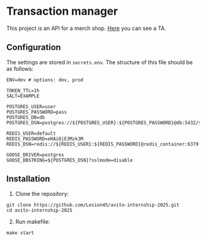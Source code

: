 # Transaction manager
This project is an API for a merch shop. [Here](https://github.com/avito-tech/tech-internship/tree/main/Tech%20Internships/Backend/Backend-trainee-assignment-winter-2025) you can see a TA.
## Configuration
The settings are stored in `secrets.env`.
The structure of this file should be as follows:
```
ENV=dev # options: dev, prod

TOKEN_TTL=1h
SALT=EXAMPLE

POSTGRES_USER=user
POSTGRES_PASSWORD=pass
POSTGRES_DB=db
POSTGRES_DSN=postgres://${POSTGRES_USER}:${POSTGRES_PASSWORD}@db:5432/${POSTGRES_DB}

REDIS_USER=default
REDIS_PASSWORD=eHAiOjE3Mzk3M
REDIS_DSN=redis://${REDIS_USER}:${REDIS_PASSWORD}@redis_container:6379

GOOSE_DRIVER=postgres
GOOSE_DBSTRING=${POSTGRES_DSN}?sslmode=disable
```
## Installation
1. Clone the repository:
```
git clone https://github.com/Lesion45/avito-internship-2025.git
cd avito-internship-2025
```
2. Run makefile:
```
make start
```